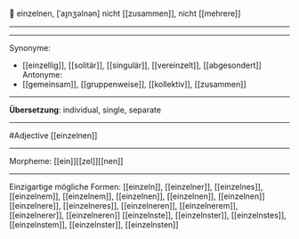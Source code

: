 🔴 einzelnen, [ˈaɪ̯nʒəlnən]
nicht [[zusammen]], nicht [[mehrere]]

---


---
Synonyme: 
- [[einzellig]], [[solitär]], [[singulär]], [[vereinzelt]], [[abgesondert]]
Antonyme:
- [[gemeinsam]], [[gruppenweise]], [[kollektiv]], [[zusammen]]

---
**Übersetzung**:
individual, single, separate

---
#Adjective [[einzelnen]]

---
Morpheme:
[[ein]][[zel]][[nen]]

---


Einzigartige mögliche Formen: 
[[einzeln]], [[einzelner]], [[einzelnes]], [[einzelnem]], [[einzelnem]], [[einzelnen]], [[einzelnen]], [[einzelnen]]
[[einzelnere]], [[einzelneres]], [[einzelneren]], [[einzelnerem]], [[einzelnerer]], [[einzelneren]]
[[einzelnste]], [[einzelnster]], [[einzelnstes]], [[einzelnstem]], [[einzelnster]], [[einzelnsten]]